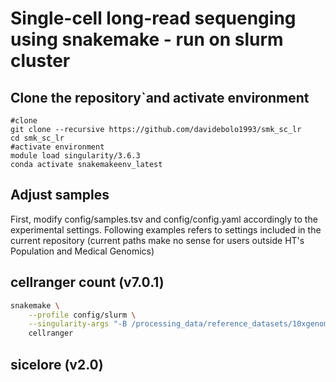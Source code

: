 # Single-cell long-read sequenging using snakemake - run on slurm cluster

## Clone the repository`and activate environment

```
#clone
git clone --recursive https://github.com/davidebolo1993/smk_sc_lr
cd smk_sc_lr
#activate environment
module load singularity/3.6.3
conda activate snakemakeenv_latest
```

## Adjust samples

First, modify config/samples.tsv and config/config.yaml accordingly to the experimental settings. Following examples refers to settings included in the current repository (current paths make no sense for users outside HT's Population and Medical Genomics)

## cellranger count (v7.0.1)

```bash
snakemake \
	--profile config/slurm \
	--singularity-args "-B /processing_data/reference_datasets/10xgenomics/2020-A/refdata-gex-GRCh38-2020-A,/project/alfredo/10x_experiment/Illumina_reads" \
	cellranger 
```

## sicelore (v2.0)

```bash

```
